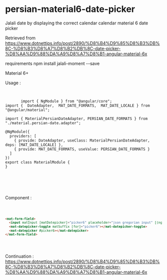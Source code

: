 # persian-material6-date-picker
Jalali date by displaying the correct calendar calendar material 6 date picker

Retrieved from https://www.dotnettips.info/post/2890/%D8%B4%D9%85%D8%B3%DB%8C-%D8%B3%D8%A7%D8%B2%DB%8C-date-picker-%D8%AA%D9%88%DA%A9%D8%A7%D8%B1-angular-material-6x

requirements
npm install jalali-moment --save

Material 6+

Usage :



  <pre>
    <code>
       
       import { NgModule } from "@angular/core";
import {  DateAdapter,  MAT_DATE_FORMATS,  MAT_DATE_LOCALE } from "@angular/material";

import { MaterialPersianDateAdapter, PERSIAN_DATE_FORMATS } from "./material.persian-date.adapter";

@NgModule({
  providers: [
    { provide: DateAdapter, useClass: MaterialPersianDateAdapter, deps: [MAT_DATE_LOCALE] },
    { provide: MAT_DATE_FORMATS, useValue: PERSIAN_DATE_FORMATS }
  ]
})
export class MaterialModule {
}

  

       
    </code>
</pre>


Component :

<code>
  
  ```html
<mat-form-field>
    <input matInput [matDatepicker]="picker6" placeholder="json gregorian input" [(ngModel)]="dateControl">
    <mat-datepicker-toggle matSuffix [for]="picker6"></mat-datepicker-toggle>
    <mat-datepicker #picker6></mat-datepicker>
</mat-form-field>
```
 </code>
 

Continuation : https://www.dotnettips.info/post/2890/%D8%B4%D9%85%D8%B3%DB%8C-%D8%B3%D8%A7%D8%B2%DB%8C-date-picker-%D8%AA%D9%88%DA%A9%D8%A7%D8%B1-angular-material-6x
